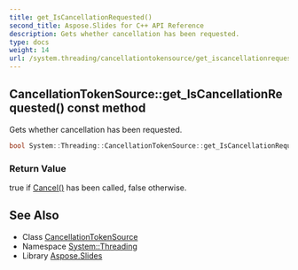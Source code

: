 ```yaml
---
title: get_IsCancellationRequested()
second_title: Aspose.Slides for C++ API Reference
description: Gets whether cancellation has been requested.
type: docs
weight: 14
url: /system.threading/cancellationtokensource/get_iscancellationrequested/
---
```

## CancellationTokenSource::get_IsCancellationRequested() const method


Gets whether cancellation has been requested.

```cpp
bool System::Threading::CancellationTokenSource::get_IsCancellationRequested() const
```


### Return Value

true if [Cancel()](../cancel/) has been called, false otherwise.

## See Also

* Class [CancellationTokenSource](../)
* Namespace [System::Threading](../../)
* Library [Aspose.Slides](../../../)